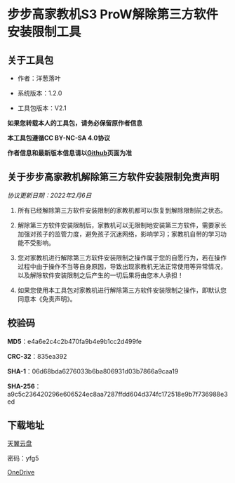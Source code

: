 # 步步高家教机S3 ProW解除第三方软件安装限制工具

## 关于工具包

- 作者：洋葱落叶

- 系统版本：1.2.0

- 工具包版本：V2.1

**如果您转载本人的工具包，请务必保留原作者信息**

**本工具包遵循CC BY-NC-SA 4.0协议**

**作者信息和最新版本信息请以[Github](https://github.com/ycly2333/EEBBK_package_tool/blob/main/S3ProW.md)页面为准**

## 关于步步高家教机解除第三方软件安装限制免责声明

*协议更新日期：2022年2月6日*

1. 所有已经解除第三方软件安装限制的家教机都可以恢复到解除限制前之状态。

2. 解除第三方软件安装限制后，家教机可以无限制地安装第三方软件，需要家长加强对孩子的监管力度，避免孩子沉迷网络，影响学习；家教机自带的学习功能不受影响。

3. 您对家教机进行解除第三方软件安装限制之操作属于您的自愿行为，若在操作过程中由于操作不当等自身原因，导致出现家教机无法正常使用等异常情况，以及解除软件安装限制之后产生的一切后果将由您本人承担！

4. 如果您使用本工具包对家教机进行解除第三方软件安装限制之操作，即默认您同意本《免责声明》。

## 校验码

**MD5**：e4a6e2c4c2b470fa9b4e9b1cc2d499fe

**CRC-32**：835ea392

**SHA-1**：06d68bda6276033b6ba806931d03b7866a9caa19

**SHA-256**：a9c5c236420296e606524ec8aa7287ffdd604d374fc172518e9b7f736988e3ed

## 下载地址

[天翼云盘](https://cloud.189.cn/t/yeEbMrERbYfe)

密码：yfg5

[OneDrive](https://dljz-my.sharepoint.com/:f:/g/personal/ycly_nii_ink/EiPeyWF3ZExMkk4iI5moXAoBoZMlYc4JZztgk_w5S-5lag?e=vM1YUO)
